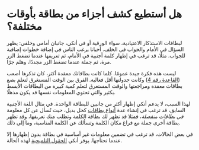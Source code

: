 # هل أستطيع كشف أجزاء من بطاقة بأوقات مختلفة؟

لبطاقات الاستذكار الاعتيادية، سواء الورقية أو في أنكي، جانبان أمامي وخلفي: يظهر السؤال
في الأمام والجواب في الخلف. أحيانا يرغب الناس في إضافة خطوات إضافية للجواب. مثلًا،
قد ترغب في إظهار كلمة أجنبية في الأمام، ثم تعريفها عندما تضغط الزر مرة، ثم جملة
عندما تضغط الزر مجددًا، وهلم جرًا.

ليست هذه فكرة جيدة عمومًا. كلما كانت بطاقاتك معقدة أكثر، كان تذكرها أصعب
([القاعدة رقم 4](http://www.supermemo.com/articles/20rules.htm)) وكانت جدولتها أقل فعالية.
الفرق بين الوقت المستغرق لتعلم بضع بطاقات معقدة ومراجعتها والوقت المستغرق لتعلم
كمية كبيرة من البطاقات الأبسط بكثير والتي تحتوي المعلومات نفسها قد يكون مذهلًا.

لهذا السبب، لا يدعم أنكي إظهار أكثر من جانبين للبطاقة الواحدة. في مثال اللغة الأجنبية السابق،
قد ترغب في إنشاء عدة [أنواع بطاقات](https://www.abdnh.net/anki-manual/templates/intro.html) كحل بديل،
حيث تُسأل عن كل معلومة *في بطاقات منفصلة*، فمثلا قد تظهر لك بطاقة الكلمة وتطلب منك تعريفها،
وقد تظهر بطاقة أخرى جملة مع فراغ مكان الكلمة وتسألك عن الكلمة المناسبة، وما إلى ذلك.

في بعض الحالات، قد ترغب في تضمين معلومات غير أساسية في بطاقة بدون إظهارها إلا عندما تحتاجها.
يوفر أنكي [الحقول التلميحية](https://www.abdnh.net/anki-manual/templates/fields.html#حقول-تلميحية) لهذه الحالة.
